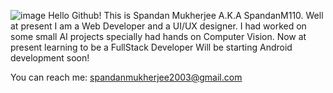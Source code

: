 ![image](https://user-images.githubusercontent.com/95229740/228725550-601fcc47-9f94-4d05-b03f-4621b39ef85a.png)
Hello Github!
This is Spandan Mukherjee A.K.A SpandanM110.
Well at present I am a Web Developer and a UI/UX designer.
I had worked on some small AI projects specially had hands on Computer Vision.
Now at present learning to be a FullStack Developer
Will be starting Android development soon!

You can reach me: spandanmukherjee2003@gmail.com
